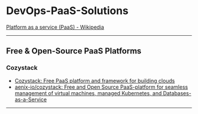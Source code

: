 # DevOps-PaaS-Solutions

[Platform as a service (PaaS) - Wikipedia](https://en.wikipedia.org/wiki/Platform_as_a_service)

---

## Free & Open-Source PaaS Platforms

### Cozystack

- [Cozystack: Free PaaS platform and framework for building clouds](https://cozystack.io/)
- [aenix-io/cozystack: Free and Open Source PaaS-platform for seamless management of virtual machines, managed Kubernetes, and Databases-as-a-Service](https://github.com/aenix-io/cozystack)

---
